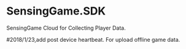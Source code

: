 # SensingGame.SDK
SensingGame Cloud for Collecting Player Data.

#2018/1/23,add post device heartbeat.
For upload offline game data.
